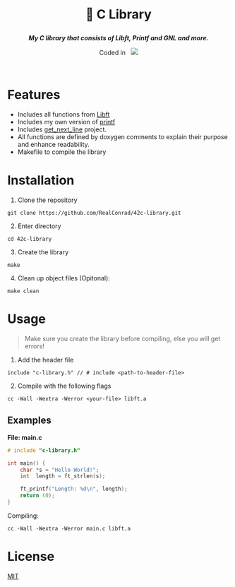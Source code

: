 <div align="center">
<h1>
    <p>
        📗 C Library
    </p>
</h1>

<p>
    <b><i>My C library that consists of Libft, Printf and GNL and more.</i></b>
</p>
<p>
    Coded in&nbsp&nbsp
    <a href="https://skillicons.dev">
        <img src="https://skillicons.dev/icons?i=c,vscode,git" />
    </a>
</p>
</div>
<br />

# Features
- Includes all functions from [Libft](https://github.com/RealConrad/42libft.git)
- Includes my own version of [printf](https://github.com/RealConrad/42printf.git)
- Includes [get_next_line](https://github.com/RealConrad/42get-next-line.git) project.
- All functions are defined by doxygen comments to explain their purpose and enhance readability.
- Makefile to compile the library

# Installation
1. Clone the repository
```shell
git clone https://github.com/RealConrad/42c-library.git
```

2. Enter directory
```shell
cd 42c-library
```

3. Create the library
```shell
make
```
4. Clean up object files (Opitonal):
```shell
make clean
```

# Usage
> Make sure you create the library before compiling, else you will get errors!
1. Add the header file
```shell
include "c-library.h" // # include <path-to-header-file>
```
2. Compile with the following flags
```shell
cc -Wall -Wextra -Werror <your-file> libft.a
```
## Examples
**File: main.c**
```c
# include "c-library.h"

int main() {
    char *s = "Hello World!";
    int  length = ft_strlen(s);

    ft_printf("Length: %d\n", length);
    return (0);
}
```
Compiling:
```shell
cc -Wall -Wextra -Werror main.c libft.a
```

# License
[MIT](https://choosealicense.com/licenses/mit/)
